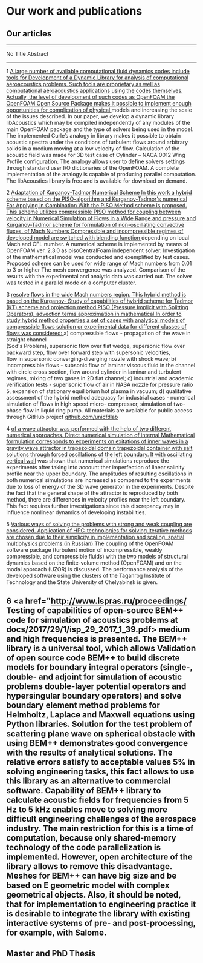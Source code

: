 Our work and publications
========================

Our articles
---------------

------------------------------------------------------------------------------------------------------------
No     Title                                            Abstract
------ ------------------------------------------------ ----------------------------------------------------
1      <a href="../Materials/libAcoustics-2015.pdf">    A large number of available computational fluid dynamics codes include tools for
       Development of a Dynamic Library for             analysis of computational aeroacoustics problems. Such tools are proprietary as well as
       computational aeroacoustics applications using   the codes themselves. Actually, the level of development of such codes as OpenFOAM
       the OpenFOAM Open Source Package                 makes it possible to implement enough opportunities for complication of physical
       </a>                                             models and increasing the scale of the issues described. In our paper, we develop a
                                                        dynamic library libAcoustics which may be compiled independently of any modules of
                                                        the main OpenFOAM package and the type of solvers being used in the model. The
                                                        implemented Curle’s analogy in library makes it possible to obtain acoustic spectra
                                                        under the conditions of turbulent flows around arbitrary solids in a medium moving at a
                                                        low velocity of flow. Calculation of the acoustic field was made for 3D test case of
                                                        Cylinder – NACA 0012 Wing Profile configuration. The analogy allows user to define
                                                        solvers settings through standard user I/O dictionaries of the OpenFOAM. A complete
                                                        implementation of the analogy is capable of producing parallel computation. The
                                                        libAcoustics library is free and is available for download on demand.

2      <a href="../Materials/pisoCentralFoam.pdf">
       Adaptation of Kurganov-Tadmor Numerical Scheme   In this work a hybrid scheme based on the PISO-algorithm and Kurganov-Tadmor's numerical
       For Applying in Combination With the PISO Method scheme is proposed. This scheme utilizes compressible PISO method for coupling between velocity
       in Numerical Simulation of Flows in a Wide Range and pressure and Kurganov-Tadmor scheme for formulation of non-oscillating convective fluxes.
       of Mach Numbers                                  Compressible and incompressible regimes of developed model are switched with blending function
       </a>                                             depending on local Mach and CFL number. A numerical scheme is implemented by means of
                                                        OpenFOAM ver. 2.3.0 as pisoCentralFoam independent solver. Investigation of the mathematical
                                                        model was conducted and exemplified by test cases. Proposed scheme can be used for wide range of
                                                        Mach numbers from 0.01 to 3 or higher The mesh convergence was analyzed. Comparison of the
                                                        results with the experimental and analytic data was carried out. The solver was tested in a parallel
                                                        mode on a computer cluster.

3      <a href="http://www.ispras.ru/proceedings/       The hybrid method for approximation of advective terms is proposed in order to 
       docs/2016/28/3/isp_28_2016_3_267.pdf">           resolve flows in the wide Mach numbers region. This hybrid method is based on the Kurganov-
       Study of capabilities of hybrid scheme for       Tadmor (KT) scheme and projection method PISO (Pressure Implicit with Splitting Operators). 
       advection terms approximation in mathematical    In order to study hybrid method properties a set of cases with analytical 
       models of compressible flows                     solution or experimental data for different classes of flows was considered: 
       </a>                                             a) compressible flows - propagation of the wave in straight  channel  
                                                        (Sod's  Problem),  supersonic  flow  over  flat  wedge,  supersonic  flow  over 
                                                        backward  step,  flow  over  forward  step  with  supersonic  velocities,  
                                                        flow  in  supersonic converging-diverging nozzle with shock wave; 
                                                        b) incompressible flows - subsonic flow of laminar viscous fluid in the channel 
                                                        with circle cross section, flow around cylinder in laminar 
                                                        and turbulent regimes, mixing of two gases in 2D flat channel; c) industrial and academic 
                                                        verification tests - superisonic flow of air in NASA nozzle for pressure ratio 5, expansion of 
                                                        stationary equilibrium hot plasma in vacuum; d) qualitative assessment of the hybrid method 
                                                        adequacy  for  industrial  cases  -  numerical  simulation  of  flows  in  high  speed  micro-
                                                        compressor, simulation of two-phase flow in liquid ring pump. All materials are available for 
                                                        public access through GitHub project
                                                         <a href="https://github.com/unicfdlab">github.com/unicfdlab</a>

4       <a href="http://ispras.ru/proceedings/          Direct numerical simulation of internal gravity waves focusing and developement
        docs/2014/26/5/isp_26_2014_5_117.pdf">          of a wave attractor was performed with the help of two different numerical approaches.
        Direct numerical simulation of internal         Mathematical formulation corresponds to experiments on exitations of inner waves in a
        gravity wave attractor in trapezoidal domain    trapezoidal container with salt solutions through forced oscillations of the left boundary. It
        with oscillating vertical wall</a>              was shown that numerical simulations reproduce the experiments after taking into account
                                                        ther imperfection of linear salinity profile near the upper boundary. The amplitudes of
                                                        resulting oscillations in both numerical simulations are increased as compared to the
                                                        experiments due to loss of energy of the 3D wave generator in the experiments. Despite the
                                                        fact that the general shape of the attractor is reproduced by both method, there are differences
                                                        in velocity profiles near the left boundary. This fact requires further investigations since this
                                                        discrepancy may in influence nonlinear dynamics of developing instabilities.

5       <a href="http://num-meth.srcc.msu.ru/zhurnal/   The MCF software package devoted to solving coupled problems of hydroelasticity is described.
        tom_2011/v12r120.html">                         Various ways of solving the problems with strong and weak coupling are considered.
        Application of HPC-technologies for solving     Iterative methods are chosen due to their simplicity in implementation and scaling.
        spatial multiphysics problems (in Russian) </a> The coupling of the OpenFOAM software package (turbulent motion of incompressible,
                                                        weakly compressible, and compressible fluids) with the two models of structural dynamics
                                                        based on the finite-volume method (OpenFOAM) and on the modal approach (UZOR) is discussed.
                                                        The performance analysis of the developed software using the clusters of the
                                                        Taganrog Institute of Technology and the State University of Chelyabinsk is given. 

6      <a href="http://www.ispras.ru/proceedings/       Testing of capabilities of open-source BEM++ code for simulation of acoustics problems at
       docs/2017/29/1/isp_29_2017_1_39.pdf>             medium and high frequencies is presented. The BEM++ library is a universal tool, which allows
       Validation of open source code BEM++             to build discrete models for boundary integral operators (single-, double- and adjoint
       for simulation of acoustic problems              double-layer potential operators and hypersingular boundary operators) and solve
       </a>                                             boundary element method problems for Helmholtz, Laplace and Maxwell equations using Python libraries.
                                                        Solution for the test problem of scattering plane wave on spherical obstacle with
                                                        using BEM++ demonstrates good convergence with the results of analytical solutions.
                                                        The relative errors satisfy to acceptable values 5% in solving engineering tasks, this fact
                                                        allows to use this library as an alternative to commercial software. Capability
                                                        of BEM++ library to calculate acoustic fields for frequencies from 5 Hz to 5 kHz enables move
                                                        to solving more difficult engineering challenges of the aerospace industry. The main restriction
                                                        for this is a time of computation, because only shared-memory technology of the code
                                                        parallelization is implemented. However, open architecture of the library allows to
                                                        remove this disadvantage. Meshes for BEM++ can have big size and be based on E geometric 
                                                        model with complex geometrical objects. Also, it should be noted, that for implementation
                                                        to engineering practice it is desirable to integrate the library with
                                                        existing interactive systems of pre- and post-processing, for example, with Salome.
-------------------------------------------------------------------------------------------------------------



Master and PhD Thesis
---------------------


